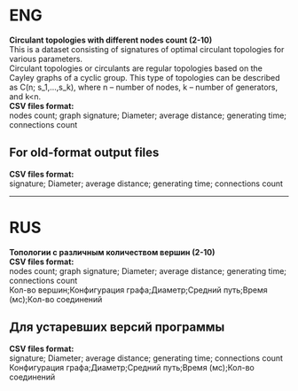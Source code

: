 # ENG
**Circulant topologies with different nodes count (2-10)**   
This is a dataset consisting of signatures of optimal circulant topologies for various parameters.    
Circulant topologies or circulants are regular topologies based on the Cayley graphs of a cyclic group. This type of topologies can be described as C(n; s_1,…,s_k), where n – number of nodes, k – number of generators, and k<n.    
**CSV files format:**   
nodes count; graph signature; Diameter; average distance; generating time; connections count    
## For old-format output files   
**CSV files format:**   
signature; Diameter; average distance; generating time; connections count     
***
# RUS     
**Топологии с различным количеством вершин  (2-10)**   
**CSV files format:**   
nodes count; graph signature; Diameter; average distance; generating time; connections count    
Кол-во вершин;Конфигурация графа;Диаметр;Средний путь;Время (мс);Кол-во соединений    
## Для устаревших версий программы    
**CSV files format:**   
signature; Diameter; average distance; generating time; connections count   
Конфигурация графа;Диаметр;Средний путь;Время (мс);Кол-во соединений    
